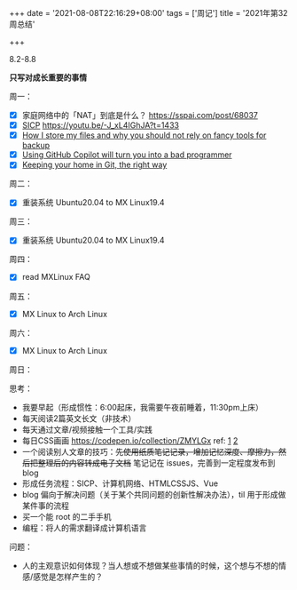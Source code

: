 +++
date = '2021-08-08T22:16:29+08:00'
tags = ['周记']
title = '2021年第32周总结'

+++

8.2-8.8

**只写对成长重要的事情**

周一：

- [x] 家庭网络中的「NAT」到底是什么？ <https://sspai.com/post/68037>
- [x] [SICP](https://github.com/tianheg/blog/issues/126) <https://youtu.be/-J_xL4IGhJA?t=1433>
- [x] [How I store my files and why you should not rely on fancy tools for backup](https://github.com/tianheg/blog/issues/128)
- [x] [Using GitHub Copilot will turn you into a bad programmer](https://github.com/tianheg/blog/issues/129)
- [x] [Keeping your home in Git, the right way](https://github.com/tianheg/blog/issues/130)

周二：

- [x] 重装系统 Ubuntu20.04 to MX Linux19.4

周三：

- [x] 重装系统 Ubuntu20.04 to MX Linux19.4

周四：

- [x] read MXLinux FAQ

周五：

- [x] MX Linux to Arch Linux

周六：

- [x] MX Linux to Arch Linux

周日：

思考：

- 我要早起（形成惯性：6:00起床，我需要午夜前睡着，11:30pm上床）
- 每天阅读2篇英文长文（非技术）
- 每天通过文章/视频接触一个工具/实践
- 每日CSS画画 <https://codepen.io/collection/ZMYLGx> ref: [1](https://blog.prototypr.io/how-i-started-drawing-css-images-3fd878675c89) [2](https://github.com/antfu/100)
- 一个阅读别人文章的技巧：~~先使用纸质笔记记录，增加记忆深度、摩擦力，然后把整理后的内容转成电子文档~~ 笔记记在 issues，完善到一定程度发布到 blog
- 形成任务流程：SICP、计算机网络、HTMLCSSJS、Vue
- blog 偏向于解决问题（关于某个共同问题的创新性解决办法），til 用于形成做某件事的流程
- 买一个能 root 的二手手机
- 编程：将人的需求翻译成计算机语言

问题：

- 人的主观意识如何体现？当人想或不想做某些事情的时候，这个想与不想的情感/感觉是怎样产生的？

